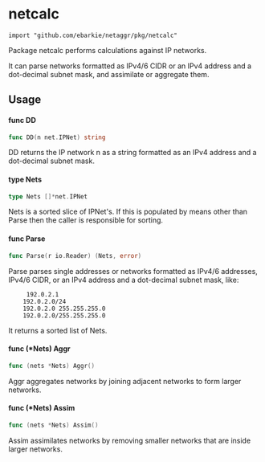 # netcalc
```
import "github.com/ebarkie/netaggr/pkg/netcalc"
```

Package netcalc performs calculations against IP networks.

It can parse networks formatted as IPv4/6 CIDR or an IPv4 address and a
dot-decimal subnet mask, and assimilate or aggregate them.

## Usage

#### func  DD

```go
func DD(n net.IPNet) string
```
DD returns the IP network n as a string formatted as an IPv4 address and a
dot-decimal subnet mask.

#### type Nets

```go
type Nets []*net.IPNet
```

Nets is a sorted slice of IPNet's. If this is populated by means other than
Parse then the caller is responsible for sorting.

#### func  Parse

```go
func Parse(r io.Reader) (Nets, error)
```
Parse parses single addresses or networks formatted as IPv4/6 addresses, IPv4/6
CIDR, or an IPv4 address and a dot-decimal subnet mask, like:

         192.0.2.1
    	192.0.2.0/24
    	192.0.2.0 255.255.255.0
    	192.0.2.0/255.255.255.0

It returns a sorted list of Nets.

#### func (*Nets) Aggr

```go
func (nets *Nets) Aggr()
```
Aggr aggregates networks by joining adjacent networks to form larger networks.

#### func (*Nets) Assim

```go
func (nets *Nets) Assim()
```
Assim assimilates networks by removing smaller networks that are inside larger
networks.
